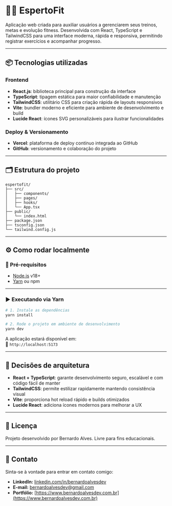 # 🏋️‍♂️ EspertoFit

Aplicação web criada para auxiliar usuários a gerenciarem seus treinos, metas e evolução fitness. Desenvolvida com React, TypeScript e TailwindCSS para uma interface moderna, rápida e responsiva, permitindo registrar exercícios e acompanhar progresso.

---

## 📦 Tecnologias utilizadas

### Frontend

- **React.js**: biblioteca principal para construção da interface
- **TypeScript**: tipagem estática para maior confiabilidade e manutenção
- **TailwindCSS**: utilitário CSS para criação rápida de layouts responsivos
- **Vite**: bundler moderno e eficiente para ambiente de desenvolvimento e build
- **Lucide React**: ícones SVG personalizáveis para ilustrar funcionalidades

### Deploy & Versionamento

- **Vercel**: plataforma de deploy contínuo integrada ao GitHub
- **GitHub**: versionamento e colaboração do projeto

---

## 🗂️ Estrutura do projeto

```
espertofit/
├── src/
│   ├── components/
│   ├── pages/
│   ├── hooks/
│   └── App.tsx
├── public/
│   └── index.html
├── package.json
├── tsconfig.json
└── tailwind.config.js
```

---

## ⚙️ Como rodar localmente

### 🧪 Pré-requisitos

- [Node.js](https://nodejs.org/) v18+
- [Yarn](https://yarnpkg.com/) ou npm

---

### ▶️ Executando via Yarn

```bash
# 1. Instale as dependências
yarn install

# 2. Rode o projeto em ambiente de desenvolvimento
yarn dev
```

A aplicação estará disponível em:  
📍 `http://localhost:5173`

---

## 🧠 Decisões de arquitetura

- **React + TypeScript**: garante desenvolvimento seguro, escalável e com código fácil de manter
- **TailwindCSS**: permite estilizar rapidamente mantendo consistência visual
- **Vite**: proporciona hot reload rápido e builds otimizados
- **Lucide React**: adiciona ícones modernos para melhorar a UX

---

## 📄 Licença

Projeto desenvolvido por Bernardo Alves. Livre para fins educacionais.

---

## 👤 Contato

Sinta-se à vontade para entrar em contato comigo:

- **LinkedIn:** [linkedin.com/in/bernardoalvesdev](https://linkedin.com/in/bernardoalvesdev)
- **E-mail:** bernardoalvesdev@gmail.com
- **Portfólio:** [https://www.bernardoalvesdev.com.br](https://www.bernardoalvesdev.com.br)
